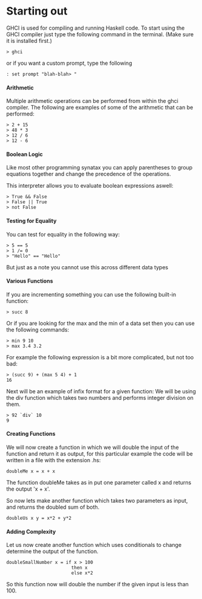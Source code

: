 # Starting out 

GHCI is used for compiling and running Haskell code.
To start using the GHCI compiler just type the following command in the terminal. (Make sure it is installed first.)

```
> ghci
```

or if you want a custom prompt, type the following

```
: set prompt "blah-blah> "
```

#### Arithmetic
Multiple arithmetic operations can be performed from within the ghci compiler. The following are examples of some of the arithmetic that can be performed:

```
> 2 + 15
> 48 * 3
> 12 / 6
> 12 - 6
```

#### Boolean Logic
Like most other programming synatax you can apply parentheses to group equations together and change the precedence of the operations.

This interpreter allows you to evaluate boolean expressions aswell:

```
> True && False
> False || True
> not False
```

#### Testing for Equality
You can test for equality in the following way:

```
> 5 == 5
> 1 /= 0
> "Hello" == "Hello"
```

But just as a note you cannot use this across different data types

#### Various Functions
If you are incrementing something you can use the following built-in function:

```
> succ 8
```

Or if you are looking for the max and the min of a data set then you can use the following commands:

```
> min 9 10
> max 3.4 3.2
```

For example the following expression is a bit more complicated, but not too bad:

```
> (succ 9) + (max 5 4) + 1
16
```

Next will be an example of infix format for a given function:
We will be using the div function which takes two numbers and performs integer division on them.

```
> 92 `div` 10 
9
```

#### Creating Functions
We will now create a function in which we will double the input of the function and return it as output, for this particular example the code will be written in a file with the extension .hs:

```
doubleMe x = x + x
```

The function doubleMe takes as in put one parameter called x and returns the output 'x + x'.

So now lets make another function which takes two parameters as input, and returns the doubled sum of both.

```
doubleUs x y = x*2 + y*2
```

#### Adding Complexity
Let us now create another function which uses conditionals to change determine the output of the function.

```
doubleSmallNumber x = if x > 100
                        then x
                        else x*2
```

So this function now will double the number if the given input is less than 100.









